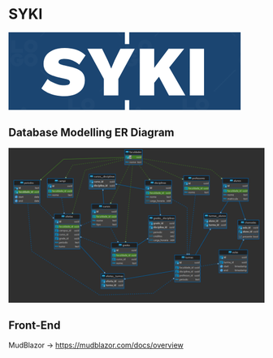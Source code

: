 # SYKI

![LOGO](/Docs/syki_logo.png "LOGO")

## Database Modelling ER Diagram

![ER](/Docs/ER_04.png "ER")

## Front-End

MudBlazor -> https://mudblazor.com/docs/overview
